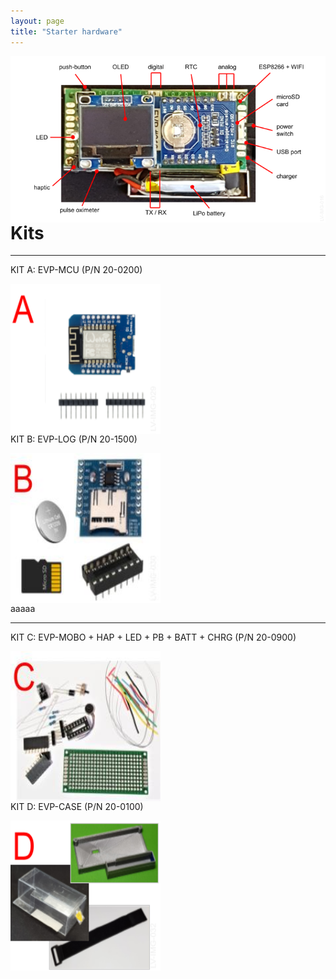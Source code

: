 ```yaml
---
layout: page
title: "Starter hardware"
---
```


<div>
<center>
<p><img style="float: left;" src="/photos/LV-IMG-016 20-0000 Elvee Pulse v5 - Caracteristicas.png"></p>
<br/><br/>
</center>
</div>

---
<div>
<h1>Kits</h1>

----
<p>KIT A: EVP-MCU (P/N 20-0200)</p>
<img style="float: left; margin-right: 500px;" src="/photos/LV-IMG-029-v2 20-0200 kit A parts.png" height = 240px width = 240px>
<br/><br/>

---
<p>KIT B: EVP-LOG (P/N 20-1500)</p>
<img style="float: left; margin-right: 500px;" src="/photos/LV-IMG-030 20-1500 kit B parts.jpg" height = 240px width = 240px>
<br/><br/>
aaaaa 

---
<p>KIT C: EVP-MOBO + HAP + LED + PB + BATT + CHRG (P/N 20-0900)</p>
<img style="float: left; margin-right: 500px;" src="/photos/LV-IMG-031 20-0900 kit C parts.jpg" height = 240px width = 240px>
<br/><br/>

---
<p>KIT D: EVP-CASE (P/N 20-0100)</p>
<img style="float: left; margin-right: 500px;" src="/photos/LV-IMG-032-v1 20-0100 kit D parts.png" height = 240px width = 240px>
<br/><br/>
</div>
